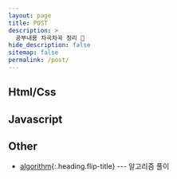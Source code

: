 ```yaml
---
layout: page
title: POST
description: >
  공부내용 차곡차곡 정리 💚
hide_description: false
sitemap: false
permalink: /post/
---
```


## Html/Css

## Javascript

## Other
- [algorithm]{:.heading.flip-title} --- 알고리즘 풀이 


[algorithm]: /post/algorithm/

